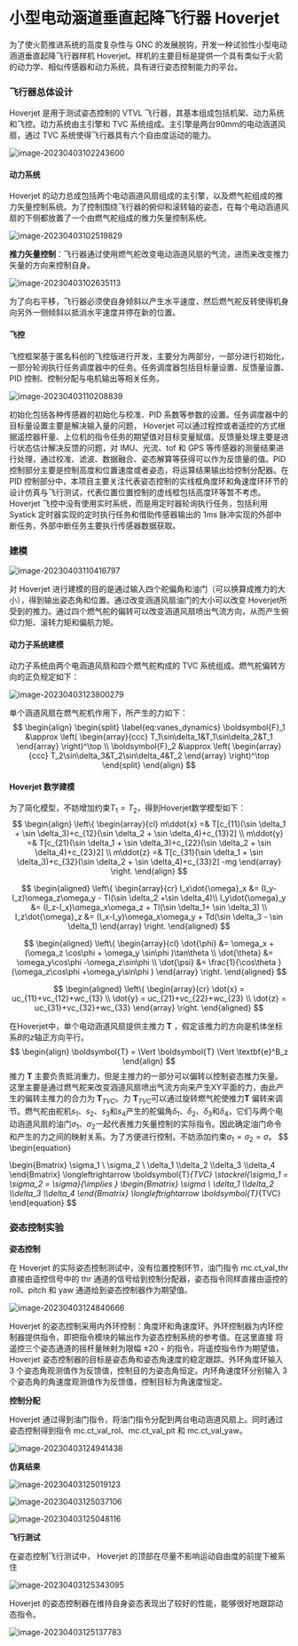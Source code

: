 # 小型电动涵道垂直起降飞行器 Hoverjet

为了使火箭推进系统的高度复杂性与 GNC 的发展脱钩，开发一种试验性小型电动涵道垂直起降飞行器样机 Hoverjet。样机的主要目标是提供一个具有类似于火箭的动力学、相似传感器和动力系统，具有进行姿态控制能力的平台。



### 飞行器总体设计

Hoverjet 是用于测试姿态控制的 VTVL 飞行器，其基本组成包括机架、动力系统和飞控。动力系统由主引擎和 TVC 系统组成。主引擎是两台90mm的电动涵道风扇，通过 TVC 系统使得飞行器具有六个自由度运动的能力。

![image-20230403102243600](README.assets/image-20230403102243600.png)

#### 动力系统

Hoverjet 的动力总成包括两个电动涵道风扇组成的主引擎，以及燃气舵组成的推力矢量控制系统。为了控制围绕飞行器的俯仰和滚转轴的姿态，在每个电动涵道风扇的下侧都放置了一个由燃气舵组成的推力矢量控制系统。

![image-20230403102519829](README.assets/image-20230403102519829.png)

**推力矢量控制**：飞行器通过使用燃气舵改变电动涵道风扇的气流，进而来改变推力矢量的方向来控制自身。

![image-20230403102635113](README.assets/image-20230403102635113.png)

为了向右平移，飞行器必须使自身倾斜以产生水平速度，然后燃气舵反转使得机身向另外一侧倾斜以抵消水平速度并停在新的位置。

#### 飞控

飞控框架基于匿名科创的飞控版进行开发，主要分为两部分，一部分进行初始化，一部分轮询执行任务调度器中的任务。任务调度器包括目标量设置、反馈量设置、PID 控制、控制分配与电机输出等相关任务。

![image-20230403110208839](README.assets/image-20230403110208839.png)

初始化包括各种传感器的初始化与校准、PID 系数等参数的设置。任务调度器中的目标量设置主要是解决输入量的问题， Hoverjet 可以通过程控或者遥控的方式根据遥控器杆量、上位机的指令任务的期望值对目标变量赋值。反馈量处理主要是进行状态估计解决反馈的问题，对 IMU、光流、tof 和 GPS 等传感器的测量结果进行处理，通过校准、滤波、数据融合、姿态解算等获得可以作为反馈量的值。PID 控制部分主要是控制高度和位置速度或者姿态，将运算结果输出给控制分配器。在 PID 控制部分中，本项目主要关注代表姿态控制的实线框角度环和角速度环环节的设计仿真与飞行测试，代表位置位置控制的虚线框包括高度环等暂不考虑。Hoverjet 飞控中没有使用实时系统，而是用定时器轮询执行任务，包括利用Systick 定时器实现的定时执行任务和借助传感器输出的 1ms 脉冲实现的外部中断任务，外部中断任务主要执行传感器数据获取。

### 建模

![image-20230403110416797](README.assets/image-20230403110416797.png)

对 Hoverjet 进行建模的目的是通过输入四个舵偏角和油门（可以换算成推力的大小），得到输出姿态角和位置。通过改变涵道风扇油门的大小可以改变 Hoverjet所受到的推力。通过四个燃气舵的偏转可以改变涵道风扇喷出气流方向，从而产生俯仰力矩、滚转力矩和偏航力矩。

#### 动力子系统建模

动力子系统由两个电涵道风扇和四个燃气舵构成的 TVC 系统组成。燃气舵偏转方向的正负规定如下：

![image-20230403123800279](README.assets/image-20230403123800279.png)

单个涵道风扇在燃气舵机作用下，所产生的力如下：
$$
\begin{align}
	\begin{split}
		\label{eq:vanes_dynamics}
		\boldsymbol{F}_1 &\approx
		\left(
		\begin{array}{ccc}
			T_1\sin\delta_1&T_1\sin\delta_2&T_1
		\end{array}
		\right)^\top
		\\ 
		\boldsymbol{F}_2 &\approx
		\left(
		\begin{array}{ccc}
			T_2\sin\delta_3&T_2\sin\delta_4&T_2
		\end{array}
		\right)^\top
	\end{split}
\end{align}
$$

#### Hoverjet 数学建模

为了简化模型，不妨增加约束$T_1 = T_2$，得到Hoverjet数学模型如下：
$$
\begin{align}
	\left\{
	\begin{array}{cl}
		m\ddot{x} =& T[c_{11}(\sin \delta_1 + \sin \delta_3)+c_{12}(\sin \delta_2 + \sin \delta_4)+c_{13}2] \\
		m\ddot{y} =& T[c_{21}(\sin \delta_1 + \sin \delta_3)+c_{22}(\sin \delta_2 + \sin \delta_4)+c_{23}2] \\
		m\ddot{z} =& T[c_{31}(\sin \delta_1 + \sin \delta_3)+c_{32}(\sin \delta_2 + \sin \delta_4)+c_{33}2] -mg
	\end{array}
	\right.
\end{align}
$$

$$
	\begin{aligned}
	\left\{
	\begin{array}{cr}
		I_x\dot{\omega}_x &= (I_y-I_z)\omega_z\omega_y - Tl(\sin \delta_2 +\sin \delta_4)\\
		I_y\dot{\omega}_y &= (I_z-I_x)\omega_x\omega_z + Tl(\sin \delta_1+ \sin \delta_3) \\
		I_z\dot{\omega}_z &= (I_x-I_y)\omega_x\omega_y + Td(\sin \delta_3 - \sin \delta_1)
	\end{array}
	\right.
	\end{aligned}
$$

$$
\begin{aligned}
	\left\{
	\begin{array}{cl}
		\dot{\phi} &= \omega_x + (\omega_z \cos\phi  + \omega_y \sin\phi )\tan\theta  \\
		\dot{\theta} &= \omega_y\cos\phi -\omega_z\sin\phi   \\
		\dot{\psi} &= \frac{1}{\cos\theta }(\omega_z\cos\phi +\omega_y\sin\phi  )
	\end{array}
	\right.
	\end{aligned}
$$

$$
\begin{aligned}
	\left\{
	\begin{array}{cr}
		\dot{x} = uc_{11}+vc_{12}+wc_{13} \\
		\dot{y} = uc_{21}+vc_{22}+wc_{23} \\
		\dot{z} = uc_{31}+vc_{32}+wc_{33} 
	\end{array}
	\right.
	\end{aligned}
$$

在Hoverjet中，单个电动涵道风扇提供主推力 $\boldsymbol{T}$ ，假定该推力的方向是机体坐标系$B$的$z$轴正方向平行。
$$
\begin{align}
 \boldsymbol{T} = \Vert \boldsymbol{T} \Vert \textbf{e}^B_z
\end{align}
$$
推力 $\boldsymbol{T}$ 主要负责抵消重力，但是主推力的一部分可以偏转以控制姿态推力矢量。这里主要是通过燃气舵来改变涵道风扇喷出气流方向来产生XY平面的力，由此产生的偏转主推力的合力为 $\boldsymbol{T}_{TVC}$。力 $\boldsymbol{T}_{TVC}$可以通过旋转燃气舵使推力$\boldsymbol{T}$ 偏转来调节。燃气舵由舵机$s_1$、$s_2$、$s_3$和$s_4$产生的舵偏角$\delta_1$、$\delta_2$、$\delta_3$和$\delta_4$，它们与两个电动涵道风扇的油门$\sigma_1$、$\sigma_2$一起代表推力矢量控制的实际指令。因此确定油门命令和产生的力之间的映射关系。为了方便进行控制，不妨添加约束$\sigma_1 = \sigma_2 = \sigma$。
$$
\begin{equation}

\begin{Bmatrix}
 \sigma_1 \\ \sigma_2 \\ \delta_1 \\\delta_2 \\\delta_3 \\\delta_4
\end{Bmatrix}
\longleftrightarrow
 \boldsymbol{T}_{TVC}
\stackrel{\sigma_1 = \sigma_2 = \sigma}{\implies }
 \begin{Bmatrix}
\sigma \\ \delta_1 \\\delta_2 \\\delta_3 \\\delta_4
\end{Bmatrix}
\longleftrightarrow
\boldsymbol{T}_{TVC}
\end{equation}
$$

### 姿态控制实验

**姿态控制**

在 Hoverjet 的实际姿态控制测试中，没有位置控制环节，油门指令 mc.ct_val_thr直接由遥控信号中的 thr 通道的信号给到控制分配器，姿态指令同样直接由遥控的roll、pitch 和 yaw 通道给到姿态控制器作为期望值。

![image-20230403124840666](README.assets/image-20230403124840666.png)

Hoverjet 的姿态控制采用内外环控制：角度环和角速度环。外环控制器为内环控制器提供指令，即把指令模块的输出作为姿态控制系统的参考值。在这里直接
将遥控三个姿态通道的摇杆量映射为限幅 ±20 ◦ 的指令，将遥控指令作为期望值，Hoverjet 姿态控制器的目标是姿态角和姿态角速度的稳定跟踪。外环角度环输入 3 个姿态角观测值作为反馈值，控制目的为姿态角恒定。内环角速度环分别输入 3 个姿态角的角速度观测值作为反馈值，控制目标为角速度恒定。

**控制分配**

Hoverjet 通过得到油门指令，将油门指令分配到两台电动涵道风扇上。同时通过姿态控制得到指令 mc.ct_val_rol、mc.ct_val_pit 和 mc.ct_val_yaw。

![image-20230403124941438](README.assets/image-20230403124941438.png)

**仿真结果**

![image-20230403125019123](README.assets/image-20230403125019123.png)

![image-20230403125037106](README.assets/image-20230403125037106.png)

![image-20230403125048116](README.assets/image-20230403125048116.png)

**飞行测试**

在姿态控制飞行测试中， Hoverjet 的顶部在尽量不影响运动自由度的前提下被系住

![image-20230403125343095](README.assets/image-20230403125343095.png)

Hoverjet 的姿态控制器在维持自身姿态表现出了较好的性能，能够很好地跟踪动态指令。

![image-20230403125137783](README.assets/image-20230403125137783.png)

